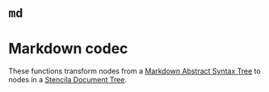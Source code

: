 # `md`

# Markdown codec

These functions transform nodes from a [Markdown Abstract Syntax Tree](https://github.com/syntax-tree/mdast) to nodes in a [Stencila Document Tree](https://github.com/stencila/schema).
